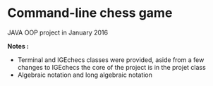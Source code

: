 <h1>Command-line chess game</h1>

JAVA OOP project in January 2016

**Notes :** <br/>
- Terminal and IGEchecs classes were provided, aside from a few changes to IGEchecs the core of the project is in the projet class<br/>
- Algebraic notation and long algebraic notation

